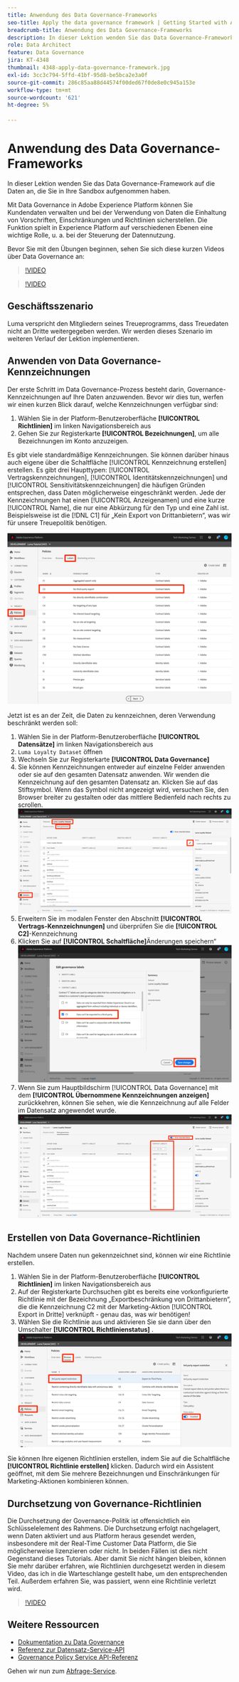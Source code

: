 ```yaml
---
title: Anwendung des Data Governance-Frameworks
seo-title: Apply the data governance framework | Getting Started with Adobe Experience Platform for Data Architects and Data Engineers
breadcrumb-title: Anwendung des Data Governance-Frameworks
description: In dieser Lektion wenden Sie das Data Governance-Framework auf die Daten an, die Sie in Ihre Sandbox aufgenommen haben.
role: Data Architect
feature: Data Governance
jira: KT-4348
thumbnail: 4348-apply-data-governance-framework.jpg
exl-id: 3cc3c794-5ffd-41bf-95d8-be5bca2e3a0f
source-git-commit: 286c85aa88d44574f00ded67f0de8e0c945a153e
workflow-type: tm+mt
source-wordcount: '621'
ht-degree: 5%

---
```


# Anwendung des Data Governance-Frameworks

<!--15min-->

In dieser Lektion wenden Sie das Data Governance-Framework auf die Daten an, die Sie in Ihre Sandbox aufgenommen haben.

Mit Data Governance in Adobe Experience Platform können Sie Kundendaten verwalten und bei der Verwendung von Daten die Einhaltung von Vorschriften, Einschränkungen und Richtlinien sicherstellen. Die Funktion spielt in Experience Platform auf verschiedenen Ebenen eine wichtige Rolle, u. a. bei der Steuerung der Datennutzung.

Bevor Sie mit den Übungen beginnen, sehen Sie sich diese kurzen Videos über Data Governance an:
>[!VIDEO](https://video.tv.adobe.com/v/36653?learn=on&enablevpops)

>[!VIDEO](https://video.tv.adobe.com/v/29708?learn=on&enablevpops)

<!--
## Permissions required

In the [Configure Permissions](configure-permissions.md) lesson, you set up all the access controls required to complete this lesson, specifically:

* Permission items **[!UICONTROL Data Governance]** > **[!UICONTROL Manage Usage Labels]**, **[!UICONTROL Manage Data Usage Policies]** and **[!UICONTROL View Data Usage Policies]**
* Permission items **[!UICONTROL Data Management]** > **[!UICONTROL View Datasets]** and **[!UICONTROL Manage Datasets]**
* Permission item **[!UICONTROL Sandboxes]** > `Luma Tutorial`
* User-role access to the `Luma Tutorial Platform` Product Profile
-->

## Geschäftsszenario

Luma verspricht den Mitgliedern seines Treueprogramms, dass Treuedaten nicht an Dritte weitergegeben werden. Wir werden dieses Szenario im weiteren Verlauf der Lektion implementieren.

## Anwenden von Data Governance-Kennzeichnungen

Der erste Schritt im Data Governance-Prozess besteht darin, Governance-Kennzeichnungen auf Ihre Daten anzuwenden. Bevor wir dies tun, werfen wir einen kurzen Blick darauf, welche Kennzeichnungen verfügbar sind:

1. Wählen Sie in der Platform-Benutzeroberfläche **[!UICONTROL Richtlinien]** im linken Navigationsbereich aus
1. Gehen Sie zur Registerkarte **[!UICONTROL Bezeichnungen]**, um alle Bezeichnungen im Konto anzuzeigen.

Es gibt viele standardmäßige Kennzeichnungen. Sie können darüber hinaus auch eigene über die Schaltfläche [!UICONTROL Kennzeichnung erstellen] erstellen. Es gibt drei Haupttypen: [!UICONTROL Vertragskennzeichnungen], [!UICONTROL Identitätskennzeichnungen] und [!UICONTROL Sensitivitätskennzeichnungen] die häufigen Gründen entsprechen, dass Daten möglicherweise eingeschränkt werden. Jede der Kennzeichnungen hat einen [!UICONTROL Anzeigenamen] und eine kurze [!UICONTROL Name], die nur eine Abkürzung für den Typ und eine Zahl ist. Beispielsweise ist die [!DNL C1] für „Kein Export von Drittanbietern“, was wir für unsere Treuepolitik benötigen.

![Data Governance-Kennzeichnung](assets/governance-policies.png)

Jetzt ist es an der Zeit, die Daten zu kennzeichnen, deren Verwendung beschränkt werden soll:

1. Wählen Sie in der Platform-Benutzeroberfläche **[!UICONTROL Datensätze]** im linken Navigationsbereich aus
1. `Luma Loyalty Dataset` öffnen
1. Wechseln Sie zur Registerkarte **[!UICONTROL Data Governance]**
1. Sie können Kennzeichnungen entweder auf einzelne Felder anwenden oder sie auf den gesamten Datensatz anwenden. Wir wenden die Kennzeichnung auf den gesamten Datensatz an. Klicken Sie auf das Stiftsymbol. Wenn das Symbol nicht angezeigt wird, versuchen Sie, den Browser breiter zu gestalten oder das mittlere Bedienfeld nach rechts zu scrollen.
   ![Data Governance](assets/governance-dataset.png)
1. Erweitern Sie im modalen Fenster den Abschnitt **[!UICONTROL Vertrags-Kennzeichnungen]** und überprüfen Sie die **[!UICONTROL C2]**-Kennzeichnung
1. Klicken Sie auf **[!UICONTROL Schaltfläche]**&#x200B;Änderungen speichern“
   ![Data Governance](assets/governance-applyLabel.png)
1. Wenn Sie zum Hauptbildschirm [!UICONTROL Data Governance] mit dem **[!UICONTROL Übernommene Kennzeichnungen anzeigen]** zurückkehren, können Sie sehen, wie die Kennzeichnung auf alle Felder im Datensatz angewendet wurde.
   ![Data Governance](assets/governance-labelsAdded.png)


<!--adding extra, unnecessary fields from field groups makes it harder to see which fields really need labels-->
<!--Are there any best practices for applying governance labels-->

## Erstellen von Data Governance-Richtlinien

Nachdem unsere Daten nun gekennzeichnet sind, können wir eine Richtlinie erstellen.

1. Wählen Sie in der Platform-Benutzeroberfläche **[!UICONTROL Richtlinien]** im linken Navigationsbereich aus
1. Auf der Registerkarte Durchsuchen gibt es bereits eine vorkonfigurierte Richtlinie mit der Bezeichnung „Exportbeschränkung von Drittanbietern“, die die Kennzeichnung C2 mit der Marketing-Aktion [!UICONTROL Export in Dritte] verknüpft - genau das, was wir benötigen!
1. Wählen Sie die Richtlinie aus und aktivieren Sie sie dann über den Umschalter **[!UICONTROL Richtlinienstatus]** .
   ![Data Governance](assets/governance-enablePolicy.png)

Sie können Ihre eigenen Richtlinien erstellen, indem Sie auf die Schaltfläche **[!UICONTROL Richtlinie erstellen]** klicken. Dadurch wird ein Assistent geöffnet, mit dem Sie mehrere Bezeichnungen und Einschränkungen für Marketing-Aktionen kombinieren können.

## Durchsetzung von Governance-Richtlinien

Die Durchsetzung der Governance-Politik ist offensichtlich ein Schlüsselelement des Rahmens. Die Durchsetzung erfolgt nachgelagert, wenn Daten aktiviert und aus Platform heraus gesendet werden, insbesondere mit der Real-Time Customer Data Platform, die Sie möglicherweise lizenzieren oder nicht. In beiden Fällen ist dies nicht Gegenstand dieses Tutorials. Aber damit Sie nicht hängen bleiben, können Sie mehr darüber erfahren, wie Richtlinien durchgesetzt werden in diesem Video, das ich in die Warteschlange gestellt habe, um den entsprechenden Teil. Außerdem erfahren Sie, was passiert, wenn eine Richtlinie verletzt wird.

>[!VIDEO](https://video.tv.adobe.com/v/33631/?t=151&quality=12&learn=on&enablevpops)


## Weitere Ressourcen

* [Dokumentation zu Data Governance](https://experienceleague.adobe.com/docs/experience-platform/data-governance/home.html?lang=de)
* [Referenz zur Datensatz-Service-API](https://www.adobe.io/experience-platform-apis/references/dataset-service/)
* [Governance Policy Service API-Referenz](https://www.adobe.io/experience-platform-apis/references/policy-service/)

Gehen wir nun zum [Abfrage-Service](run-queries.md).
